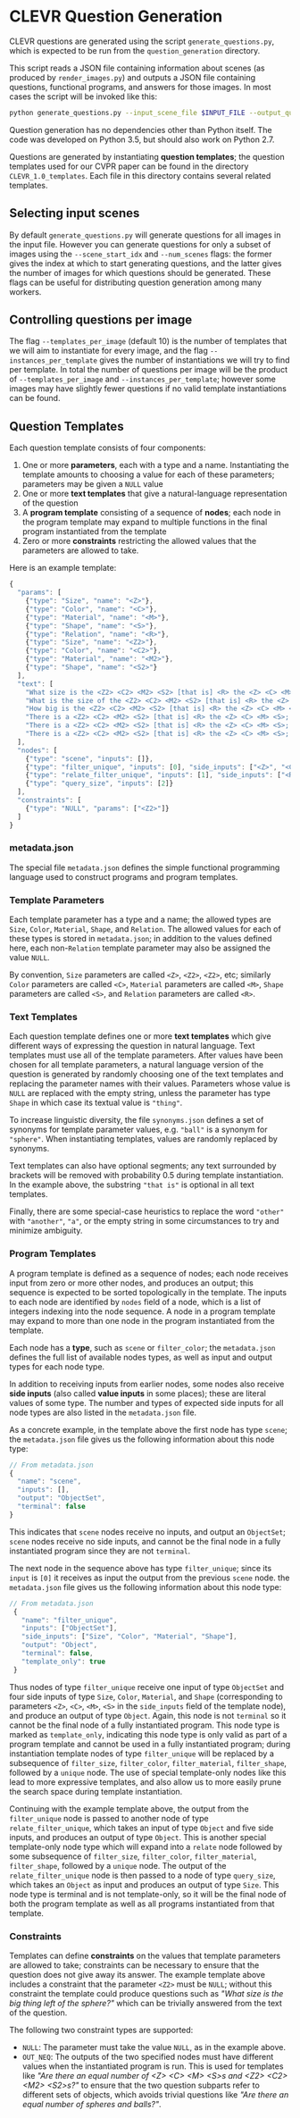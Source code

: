


# CLEVR Question Generation

CLEVR questions are generated using the script `generate_questions.py`, which is expected to be run from 
the `question_generation` directory.

This script reads a JSON file containing information about scenes (as produced by `render_images.py`) and outputs
a JSON file containing questions, functional programs, and answers for those images. In most cases the script will be invoked
like this:

```bash
python generate_questions.py --input_scene_file $INPUT_FILE --output_questions_file $OUTPUT_FILE
```

Question generation has no dependencies other than Python itself. The code was developed on Python 3.5, but should also
work on Python 2.7.

Questions are generated by instantiating **question templates**; the question templates used for our CVPR paper can be
found in the directory `CLEVR_1.0_templates`. Each file in this directory contains several related templates.

## Selecting input scenes
By default `generate_questions.py` will generate questions for all images in the input file. However you can generate questions 
for only a subset of images using the `--scene_start_idx` and `--num_scenes` flags: the former gives the index at which to
start generating questions, and the latter gives the number of images for which questions should be generated.
These flags can be useful for distributing question generation among many workers.

## Controlling questions per image
The flag `--templates_per_image` (default 10) is the number of templates that we will aim to instantiate for every image, and
the flag `--instances_per_template` gives the number of instantiations we will try to find per template. In total the number
of questions per image will be the product of `--templates_per_image` and `--instances_per_template`; however some images may
have slightly fewer questions if no valid template instantiations can be found.

## Question Templates
Each question template consists of four components:

1. One or more **parameters**, each with a type and a name. Instantiating the template amounts to choosing a value for
   each of these parameters; parameters may be given a `NULL` value
2. One or more **text templates** that give a natural-language representation of the question
3. A **program template** consisting of a sequence of **nodes**; each node in the program template
   may expand to multiple functions in the final program instantiated from the template
4. Zero or more **constraints** restricting the allowed values that the parameters are allowed to take.

Here is an example template:

```javascript
{
  "params": [
    {"type": "Size", "name": "<Z>"},
    {"type": "Color", "name": "<C>"},
    {"type": "Material", "name": "<M>"},
    {"type": "Shape", "name": "<S>"},
    {"type": "Relation", "name": "<R>"},
    {"type": "Size", "name": "<Z2>"},
    {"type": "Color", "name": "<C2>"},
    {"type": "Material", "name": "<M2>"},
    {"type": "Shape", "name": "<S2>"}
  ],
  "text": [
    "What size is the <Z2> <C2> <M2> <S2> [that is] <R> the <Z> <C> <M> <S>?",
    "What is the size of the <Z2> <C2> <M2> <S2> [that is] <R> the <Z> <C> <M> <S>?",
    "How big is the <Z2> <C2> <M2> <S2> [that is] <R> the <Z> <C> <M> <S>?",
    "There is a <Z2> <C2> <M2> <S2> [that is] <R> the <Z> <C> <M> <S>; what size is it?",
    "There is a <Z2> <C2> <M2> <S2> [that is] <R> the <Z> <C> <M> <S>; how big is it?",
    "There is a <Z2> <C2> <M2> <S2> [that is] <R> the <Z> <C> <M> <S>; what is its size?"
  ],
  "nodes": [
    {"type": "scene", "inputs": []},
    {"type": "filter_unique", "inputs": [0], "side_inputs": ["<Z>", "<C>", "<M>", "<S>"]},
    {"type": "relate_filter_unique", "inputs": [1], "side_inputs": ["<R>", "<Z2>", "<C2>", "<M2>", "<S2>"]},
    {"type": "query_size", "inputs": [2]}
  ],
  "constraints": [
    {"type": "NULL", "params": ["<Z2>"]}
  ]
}
```

### metadata.json
The special file `metadata.json` defines the simple functional programming language used to construct programs and
program templates.

### Template Parameters
Each template parameter has a type and a name; the allowed types are `Size`, `Color`, `Material`, `Shape`, and `Relation`.
The allowed values for each of these types is stored in `metadata.json`; in addition to the values defined here, each
non-`Relation` template parameter may also be assigned the value `NULL`.

By convention, `Size` parameters are called `<Z>`, `<Z2>`, `<Z2>`, etc; similarly `Color` parameters are called `<C>`, 
`Material` parameters are called `<M>`, `Shape` parameters are called `<S>`, and `Relation` parameters are called `<R>`.

### Text Templates
Each question template defines one or more **text templates** which give different ways of expressing the question in
natural language. Text templates must use all of the template parameters. After values have been chosen for all template
parameters, a natural language version of the question is generated by randomly choosing one of the text templates and
replacing the parameter names with their values. Parameters whose value is `NULL` are replaced with the empty string, unless
the parameter has type `Shape` in which case its textual value is `"thing"`.

To increase linguistic diversity, the file `synonyms.json` defines a set of synonyms for template parameter values,
e.g. `"ball"` is a synonym for `"sphere"`. When instantiating templates, values are randomly replaced by synonyms.

Text templates can also have optional segments; any text surrounded by brackets will be removed with probability 0.5 during
template instantiation. In the example above, the substring `"that is"` is optional in all text templates.

Finally, there are some special-case heuristics to replace the word `"other"` with `"another"`, `"a"`, or the empty string
in some circumstances to try and minimize ambiguity.

### Program Templates
A program template is defined as a sequence of nodes; each node receives input from zero or more other nodes, and produces
an output; this sequence is expected to be sorted topologically in the template. The inputs to each node are identified by
`nodes` field of a node, which is a list of integers indexing into the node sequence. A node in a program template may expand
to more than one node in the program instantiated from the template.

Each node has a **type**, such as `scene`
or `filter_color`; the `metadata.json` defines the full list of available nodes types, as well as input and output types for 
each node type.

In addition to receiving inputs from earlier nodes, some nodes also receive **side inputs** (also called **value inputs**
in some places); these are literal values of some type. The number and types of expected side inputs for all node types are
also listed in the `metadata.json` file.

As a concrete example, in the template above the first node has type `scene`; the `metadata.json` file gives us the following
information about this node type:

```javascript
// From metadata.json
{
  "name": "scene",
  "inputs": [],
  "output": "ObjectSet",
  "terminal": false
}
```

This indicates that `scene` nodes receive no inputs, and output an `ObjectSet`; `scene` nodes receive no side inputs, and
cannot be the final node in a fully instantiated program since they are not `terminal`.

The next node in the sequence above has type `filter_unique`; since its `input` is `[0]` it receives as input the output from 
the previous `scene` node. the `metadata.json` file gives us the following information about this node type:

```javascript
// From metadata.json
 {
   "name": "filter_unique",
   "inputs": ["ObjectSet"],
   "side_inputs": ["Size", "Color", "Material", "Shape"],
   "output": "Object",
   "terminal": false,
   "template_only": true
 }
 ```
Thus nodes of type `filter_unique` receive one input of type `ObjectSet` and four side inputs of type `Size`, `Color`, 
`Material`, and `Shape` (corresponding to parameters `<Z>`, `<C>`, `<M>`, `<S>` in the `side_inputs` field of the template 
node), and produce an output of type `Object`. Again, this node is not `terminal` so it cannot be the final node of a
fully instantiated program. This node type is marked as `template_only`, indicating this node type is only valid as part of
a program template and cannot be used in a fully instantiated program; during instantiation template nodes of type 
`filter_unique` will be replaced by a subsequence of `filter_size`, `filter_color`, `filter_material`, `filter_shape`, 
followed by a `unique` node. The use of special template-only nodes like this lead to more expressive templates, and also
allow us to more easily prune the search space during template instantiation.

Continuing with the example template above, the output from the `filter_unique` node is passed to another node of type
`relate_filter_unique`, which takes an input of type `Object` and five side inputs, and produces an output of type `Object`. 
This is another special template-only node type which will expand into a `relate` node followed by some subsequence of 
`filter_size`, `filter_color`, `filter_material`, `filter_shape`, followed by a `unique` node. The output
of the `relate_filter_unique` node is then passed to a node of type `query_size`, which takes an `Object` as input and
produces an output of type `Size`. This node type is terminal and is not template-only, so it will be the final node of both
the program template as well as all programs instantiated from that template.

### Constraints
Templates can define **constraints** on the values that template parameters are allowed to take; constraints can be necessary
to ensure that the question does not give away its answer. The example template above includes a constraint that the
parameter `<Z2>` must be `NULL`; without this constraint the template could produce questions such as *"What size is the big 
thing left of the sphere?"* which can be trivially answered from the text of the question.

The following two constraint types are supported:
- `NULL`: The parameter must take the value `NULL`, as in the example above.
- `OUT_NEQ`: The outputs of the two specified nodes must have different values when the instantiated program is run. This is used for templates like *"Are there an equal number of \<Z\> \<C\> \<M\> \<S\>s and \<Z2\> \<C2\> \<M2\> \<S2\>s?"* to ensure that the two question subparts refer to different sets of objects, which avoids trivial questions like *"Are there an equal number of spheres and balls?"*.
